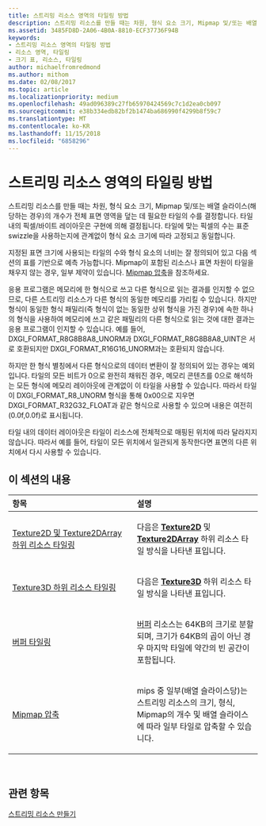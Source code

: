 ```yaml
---
title: 스트리밍 리소스 영역의 타일링 방법
description: 스트리밍 리소스를 만들 때는 차원, 형식 요소 크기, Mipmap 및/또는 배열 슬라이스(해당하는 경우)의 개수가 전체 표면 영역을 덮는 데 필요한 타일의 수를 결정합니다.
ms.assetid: 3485FD8D-2A06-4B0A-8810-ECF37736F94B
keywords:
- 스트리밍 리소스 영역의 타일링 방법
- 리소스 영역, 타일링
- 크기 표, 리소스, 타일링
author: michaelfromredmond
ms.author: mithom
ms.date: 02/08/2017
ms.topic: article
ms.localizationpriority: medium
ms.openlocfilehash: 49ad096389c27fb65970424569c7c1d2ea0cb097
ms.sourcegitcommit: e38b334edb82bf2b1474ba686990f4299b8f59c7
ms.translationtype: MT
ms.contentlocale: ko-KR
ms.lasthandoff: 11/15/2018
ms.locfileid: "6858296"
---
```

# <a name="how-a-streaming-resources-area-is-tiled"></a>스트리밍 리소스 영역의 타일링 방법


스트리밍 리소스를 만들 때는 차원, 형식 요소 크기, Mipmap 및/또는 배열 슬라이스(해당하는 경우)의 개수가 전체 표면 영역을 덮는 데 필요한 타일의 수를 결정합니다. 타일 내의 픽셀/바이트 레이아웃은 구현에 의해 결정됩니다. 타일에 맞는 픽셀의 수는 표준 swizzle을 사용하는지에 관계없이 형식 요소 크기에 따라 고정되고 동일합니다.

지정된 표면 크기에 사용되는 타일의 수와 형식 요소의 너비는 잘 정의되어 있고 다음 섹션의 표를 기반으로 예측 가능합니다. Mipmap이 포함된 리소스나 표면 차원이 타일을 채우지 않는 경우, 일부 제약이 있습니다. [Mipmap 압축](mipmap-packing.md)을 참조하세요.

응용 프로그램은 메모리에 한 형식으로 쓰고 다른 형식으로 읽는 결과를 인지할 수 없으므로, 다른 스트리밍 리소스가 다른 형식의 동일한 메모리를 가리킬 수 있습니다. 하지만 형식이 동일한 형식 패밀리(즉 형식이 없는 동일한 상위 형식을 가진 경우)에 속한 하나의 형식을 사용하여 메모리에 쓰고 같은 패밀리의 다른 형식으로 읽는 것에 대한 결과는 응용 프로그램이 인지할 수 있습니다. 예를 들어, DXGI\_FORMAT\_R8G8B8A8\_UNORM과 DXGI\_FORMAT\_R8G8B8A8\_UINT은 서로 호환되지만 DXGI\_FORMAT\_R16G16\_UNORM과는 호환되지 않습니다.

하지만 한 형식 별칭에서 다른 형식으로의 데이터 변환이 잘 정의되어 있는 경우는 예외입니다. 타일의 모든 비트가 0으로 완전히 채워진 경우, 메모리 콘텐츠를 0으로 해석하는 모든 형식에 메모리 레이아웃에 관계없이 이 타일을 사용할 수 있습니다. 따라서 타일이 DXGI\_FORMAT\_R8\_UNORM 형식을 통해 0x00으로 지우면 DXGI\_FORMAT\_R32G32\_FLOAT과 같은 형식으로 사용할 수 있으며 내용은 여전히 (0.0f,0.0f)로 표시됩니다.

타일 내의 데이터 레이아웃은 타일이 리소스에 전체적으로 매핑된 위치에 따라 달라지지 않습니다. 따라서 예를 들어, 타일이 모든 위치에서 일관되게 동작한다면 표면의 다른 위치에서 다시 사용할 수 있습니다.

## <a name="span-idin-this-sectionspanin-this-section"></a><span id="in-this-section"></span>이 섹션의 내용


<table>
<colgroup>
<col width="50%" />
<col width="50%" />
</colgroup>
<thead>
<tr class="header">
<th align="left">항목</th>
<th align="left">설명</th>
</tr>
</thead>
<tbody>
<tr class="odd">
<td align="left"><p><a href="texture2d-and-texture2darray-subresource-tiling.md">Texture2D 및 Texture2DArray 하위 리소스 타일링</a></p></td>
<td align="left"><p>다음은 <a href="https://msdn.microsoft.com/library/windows/desktop/ff471525"><strong>Texture2D</strong></a> 및 <a href="https://msdn.microsoft.com/library/windows/desktop/ff471526"><strong>Texture2DArray</strong></a> 하위 리소스 타일 방식을 나타낸 표입니다.</p></td>
</tr>
<tr class="even">
<td align="left"><p><a href="texture3d-subresource-tiling.md">Texture3D 하위 리소스 타일링</a></p></td>
<td align="left"><p>다음은 <a href="https://msdn.microsoft.com/library/windows/desktop/ff471562"><strong>Texture3D</strong></a> 하위 리소스 타일 방식을 나타낸 표입니다.</p></td>
</tr>
<tr class="odd">
<td align="left"><p><a href="buffer-tiling.md">버퍼 타일링</a></p></td>
<td align="left"><p><a href="introduction-to-buffers.md">버퍼</a> 리소스는 64KB의 크기로 분할되며, 크기가 64KB의 곱이 아닌 경우 마지막 타일에 약간의 빈 공간이 포함됩니다.</p></td>
</tr>
<tr class="even">
<td align="left"><p><a href="mipmap-packing.md">Mipmap 압축</a></p></td>
<td align="left"><p>mips 중 일부(배열 슬라이스당)는 스트리밍 리소스의 크기, 형식, Mipmap의 개수 및 배열 슬라이스에 따라 일부 타일로 압축할 수 있습니다.</p></td>
</tr>
</tbody>
</table>

 

## <a name="span-idrelated-topicsspanrelated-topics"></a><span id="related-topics"></span>관련 항목


[스트리밍 리소스 만들기](creating-streaming-resources.md)

 

 




